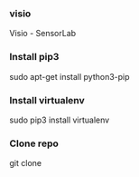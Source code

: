 ### visio
Visio - SensorLab


### Install pip3 

sudo apt-get install python3-pip

### Install virtualenv

sudo pip3 install virtualenv 

### Clone repo

git clone 
